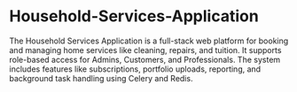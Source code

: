 # Household-Services-Application
The Household Services Application is a full-stack web platform for booking and managing home services like cleaning, repairs, and tuition. It supports role-based access for Admins, Customers, and Professionals. The system includes features like subscriptions, portfolio uploads, reporting, and background task handling using Celery and Redis.
